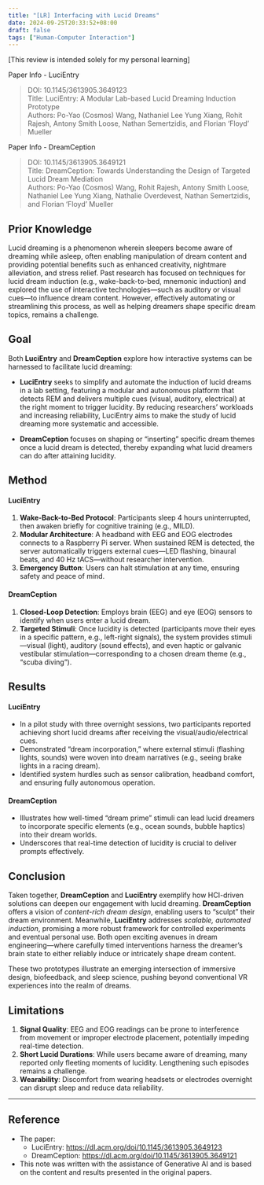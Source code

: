 ```yaml
---
title: "[LR] Interfacing with Lucid Dreams"
date: 2024-09-25T20:33:52+08:00
draft: false
tags: ["Human-Computer Interaction"]
---
```


[This review is intended solely for my personal learning]

Paper Info - LuciEntry
> DOI: 10.1145/3613905.3649123  
> Title: LuciEntry: A Modular Lab-based Lucid Dreaming Induction Prototype  
> Authors: Po-Yao (Cosmos) Wang, Nathaniel Lee Yung Xiang, Rohit Rajesh, Antony Smith Loose, Nathan Semertzidis, and Florian ‘Floyd’ Mueller  

Paper Info - DreamCeption
> DOI: 10.1145/3613905.3649121  
> Title: DreamCeption: Towards Understanding the Design of Targeted Lucid Dream Mediation  
> Authors: Po-Yao (Cosmos) Wang, Rohit Rajesh, Antony Smith Loose, Nathaniel Lee Yung Xiang, Nathalie Overdevest, Nathan Semertzidis, and Florian ‘Floyd’ Mueller  

## Prior Knowledge

Lucid dreaming is a phenomenon wherein sleepers become aware of dreaming while asleep, often enabling manipulation of dream content and providing potential benefits such as enhanced creativity, nightmare alleviation, and stress relief. Past research has focused on techniques for lucid dream induction (e.g., wake-back-to-bed, mnemonic induction) and explored the use of interactive technologies—such as auditory or visual cues—to influence dream content. However, effectively automating or streamlining this process, as well as helping dreamers shape specific dream topics, remains a challenge.

## Goal

Both **LuciEntry** and **DreamCeption** explore how interactive systems can be harnessed to facilitate lucid dreaming:

- **LuciEntry** seeks to simplify and automate the induction of lucid dreams in a lab setting, featuring a modular and autonomous platform that detects REM and delivers multiple cues (visual, auditory, electrical) at the right moment to trigger lucidity. By reducing researchers’ workloads and increasing reliability, LuciEntry aims to make the study of lucid dreaming more systematic and accessible.

- **DreamCeption** focuses on shaping or “inserting” specific dream themes once a lucid dream is detected, thereby expanding what lucid dreamers can do after attaining lucidity.

## Method

#### LuciEntry

1. **Wake-Back-to-Bed Protocol**: Participants sleep 4 hours uninterrupted, then awaken briefly for cognitive training (e.g., MILD).
2. **Modular Architecture**: A headband with EEG and EOG electrodes connects to a Raspberry Pi server. When sustained REM is detected, the server automatically triggers external cues—LED flashing, binaural beats, and 40 Hz tACS—without researcher intervention.
3. **Emergency Button**: Users can halt stimulation at any time, ensuring safety and peace of mind.

#### DreamCeption

1. **Closed-Loop Detection**: Employs brain (EEG) and eye (EOG) sensors to identify when users enter a lucid dream.
2. **Targeted Stimuli**: Once lucidity is detected (participants move their eyes in a specific pattern, e.g., left-right signals), the system provides stimuli—visual (light), auditory (sound effects), and even haptic or galvanic vestibular stimulation—corresponding to a chosen dream theme (e.g., “scuba diving”).

## Results

#### LuciEntry

- In a pilot study with three overnight sessions, two participants reported achieving short lucid dreams after receiving the visual/audio/electrical cues.
- Demonstrated “dream incorporation,” where external stimuli (flashing lights, sounds) were woven into dream narratives (e.g., seeing brake lights in a racing dream).
- Identified system hurdles such as sensor calibration, headband comfort, and ensuring fully autonomous operation.

#### DreamCeption

- Illustrates how well-timed “dream prime” stimuli can lead lucid dreamers to incorporate specific elements (e.g., ocean sounds, bubble haptics) into their dream worlds.
- Underscores that real-time detection of lucidity is crucial to deliver prompts effectively.

## Conclusion

Taken together, **DreamCeption** and **LuciEntry** exemplify how HCI-driven solutions can deepen our engagement with lucid dreaming. **DreamCeption** offers a vision of _content-rich dream design_, enabling users to “sculpt” their dream environment. Meanwhile, **LuciEntry** addresses _scalable, automated induction_, promising a more robust framework for controlled experiments and eventual personal use. Both open exciting avenues in dream engineering—where carefully timed interventions harness the dreamer’s brain state to either reliably induce or intricately shape dream content.

These two prototypes illustrate an emerging intersection of immersive design, biofeedback, and sleep science, pushing beyond conventional VR experiences into the realm of dreams.

## Limitations
1. **Signal Quality**: EEG and EOG readings can be prone to interference from movement or improper electrode placement, potentially impeding real-time detection.
2. **Short Lucid Durations**: While users became aware of dreaming, many reported only fleeting moments of lucidity. Lengthening such episodes remains a challenge.
3. **Wearability**: Discomfort from wearing headsets or electrodes overnight can disrupt sleep and reduce data reliability.

---

## Reference
* The paper: 
    * LuciEntry: https://dl.acm.org/doi/10.1145/3613905.3649123
    * DreamCeption: https://dl.acm.org/doi/10.1145/3613905.3649121
* This note was written with the assistance of Generative AI and is based on the content and results presented in the original papers.